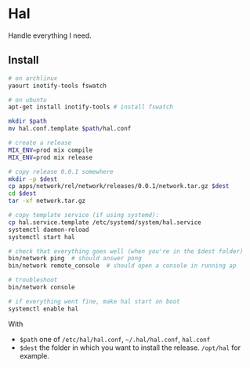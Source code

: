 # Hal

Handle everything I need.

## Install

```bash
# on archlinux
yaourt inotify-tools fswatch

# on ubuntu
apt-get install inotify-tools # install fswatch

mkdir $path
mv hal.conf.template $path/hal.conf

# create a release
MIX_ENV=prod mix compile
MIX_ENV=prod mix release

# copy release 0.0.1 somewhere
mkdir -p $dest
cp apps/network/rel/network/releases/0.0.1/network.tar.gz $dest
cd $dest
tar -xf network.tar.gz

# copy template service (if using systemd):
cp hal.service.template /etc/systemd/system/hal.service
systemctl daemon-reload
systemctl start hal

# check that everything goes well (when you're in the $dest folder)
bin/network ping  # should answer pong
bin/network remote_console  # should open a console in running ap

# troubleshoot
bin/network console

# if everything went fine, make hal start on boot
systemctl enable hal
```
With
* `$path` one of `/etc/hal/hal.conf`, `~/.hal/hal.conf`, `hal.conf`
* `$dest` the folder in which you want to install the release.
  `/opt/hal` for example.
